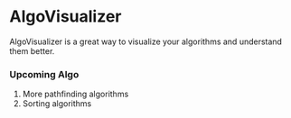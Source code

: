 # AlgoVisualizer

AlgoVisualizer is a great way to visualize your algorithms and understand them better. 




### Upcoming Algo
 1. More pathfinding algorithms
 2. Sorting algorithms
